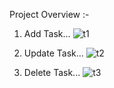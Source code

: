 Project Overview :-

1. Add Task...
![t1](https://github.com/SUJALGPM/TO_DO_LIST/assets/122919895/9c1b735c-2f04-4d1b-a4bf-dc42bf43c810)

2. Update Task...
![t2](https://github.com/SUJALGPM/TO_DO_LIST/assets/122919895/e544bec3-1796-4fbd-9b6e-114e819ec4c6)

3. Delete Task...
![t3](https://github.com/SUJALGPM/TO_DO_LIST/assets/122919895/e8af8421-38d8-446d-a898-9223051e71bf)
